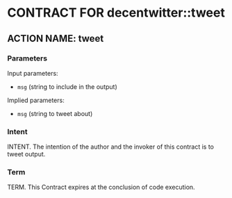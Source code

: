 # CONTRACT FOR decentwitter::tweet

## ACTION NAME: tweet

### Parameters
Input parameters:

* `msg` (string to include in the output)

Implied parameters: 

* `msg` (string to tweet about)

### Intent
INTENT. The intention of the author and the invoker of this contract is to tweet output.

### Term
TERM. This Contract expires at the conclusion of code execution.
